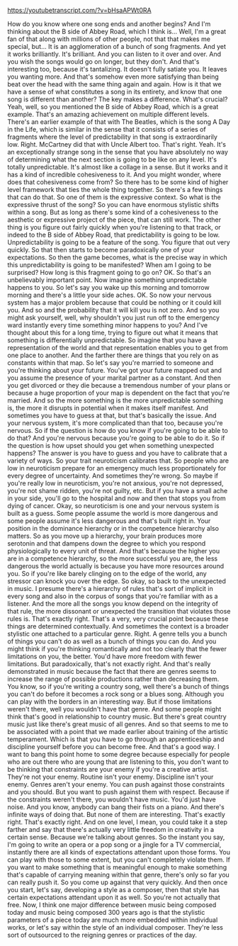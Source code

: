 https://youtubetranscript.com/?v=bHsaAPWt0RA

 How do you know where one song ends and another begins? And I'm thinking about the B side of Abbey Road, which I think is... Well, I'm a great fan of that along with millions of other people, not that that makes me special, but... It is an agglomeration of a bunch of song fragments. And yet it works brilliantly. It's brilliant. And you can listen to it over and over. And you wish the songs would go on longer, but they don't. And that's interesting too, because it's tantalizing. It doesn't fully satiate you. It leaves you wanting more. And that's somehow even more satisfying than being beat over the head with the same thing again and again. How is it that we have a sense of what constitutes a song in its entirety, and know that one song is different than another? The key makes a difference. What's crucial? Yeah, well, so you mentioned the B side of Abbey Road, which is a great example. That's an amazing achievement on multiple different levels. There's an earlier example of that with The Beatles, which is the song A Day in the Life, which is similar in the sense that it consists of a series of fragments where the level of predictability in that song is extraordinarily low. Right. McCartney did that with Uncle Albert too. That's right. Yeah. It's an exceptionally strange song in the sense that you have absolutely no way of determining what the next section is going to be like on any level. It's totally unpredictable. It's almost like a collage in a sense. But it works and it has a kind of incredible cohesiveness to it. And you might wonder, where does that cohesiveness come from? So there has to be some kind of higher level framework that ties the whole thing together. So there's a few things that can do that. So one of them is the expressive context. So what is the expressive thrust of the song? So you can have enormous stylistic shifts within a song. But as long as there's some kind of a cohesiveness to the aesthetic or expressive project of the piece, that can still work. The other thing is you figure out fairly quickly when you're listening to that track, or indeed to the B side of Abbey Road, that predictability is going to be low. Unpredictability is going to be a feature of the song. You figure that out very quickly. So that then starts to become paradoxically one of your expectations. So then the game becomes, what is the precise way in which this unpredictability is going to be manifested? When am I going to be surprised? How long is this fragment going to go on? OK. So that's an unbelievably important point. Now imagine something unpredictable happens to you. So let's say you wake up this morning and tomorrow morning and there's a little your side aches. OK. So now your nervous system has a major problem because that could be nothing or it could kill you. And so and the probability that it will kill you is not zero. And so you might ask yourself, well, why shouldn't you just run off to the emergency ward instantly every time something minor happens to you? And I've thought about this for a long time, trying to figure out what it means that something is differentially unpredictable. So imagine that you have a representation of the world and that representation enables you to get from one place to another. And the farther there are things that you rely on as constants within that map. So let's say you're married to someone and you're thinking about your future. You've got your future mapped out and you assume the presence of your marital partner as a constant. And then you get divorced or they die because a tremendous number of your plans or because a huge proportion of your map is dependent on the fact that you're married. And so the more something is the more unpredictable something is, the more it disrupts in potential when it makes itself manifest. And sometimes you have to guess at that, but that's basically the issue. And your nervous system, it's more complicated than that too, because you're nervous. So if the question is how do you know if you're going to be able to do that? And you're nervous because you're going to be able to do it. So if the question is how upset should you get when something unexpected happens? The answer is you have to guess and you have to calibrate that a variety of ways. So your trait neuroticism calibrates that. So people who are low in neuroticism prepare for an emergency much less proportionately for every degree of uncertainty. And sometimes they're wrong. So maybe if you're really low in neuroticism, you're not anxious, you're not depressed, you're not shame ridden, you're not guilty, etc. But if you have a small ache in your side, you'll go to the hospital and now and then that stops you from dying of cancer. Okay, so neuroticism is one and your nervous system is built as a guess. Some people assume the world is more dangerous and some people assume it's less dangerous and that's built right in. Your position in the dominance hierarchy or in the competence hierarchy also matters. So as you move up a hierarchy, your brain produces more serotonin and that dampens down the degree to which you respond physiologically to every unit of threat. And that's because the higher you are in a competence hierarchy, so the more successful you are, the less dangerous the world actually is because you have more resources around you. So if you're like barely clinging on to the edge of the world, any stressor can knock you over the edge. So okay, so back to the unexpected in music. I presume there's a hierarchy of rules that's sort of implicit in every song and also in the corpus of songs that you're familiar with as a listener. And the more all the songs you know depend on the integrity of that rule, the more dissonant or unexpected the transition that violates those rules is. That's exactly right. That's a very, very crucial point because these things are determined contextually. And sometimes the context is a broader stylistic one attached to a particular genre. Right. A genre tells you a bunch of things you can't do as well as a bunch of things you can do. And you might think if you're thinking romantically and not too clearly that the fewer limitations on you, the better. You'd have more freedom with fewer limitations. But paradoxically, that's not exactly right. And that's really demonstrated in music because the fact that there are genres seems to increase the range of possible productions rather than decreasing them. You know, so if you're writing a country song, well there's a bunch of things you can't do before it becomes a rock song or a blues song. Although you can play with the borders in an interesting way. But if those limitations weren't there, well you wouldn't have that genre. And some people might think that's good in relationship to country music. But there's great country music just like there's great music of all genres. And so that seems to me to be associated with a point that we made earlier about training of the artistic temperament. Which is that you have to go through an apprenticeship and discipline yourself before you can become free. And that's a good way. I want to bang this point home to some degree because especially for people who are out there who are young that are listening to this, you don't want to be thinking that constraints are your enemy if you're a creative artist. They're not your enemy. Routine isn't your enemy. Discipline isn't your enemy. Genres aren't your enemy. You can push against those constraints and you should. But you want to push against them with respect. Because if the constraints weren't there, you wouldn't have music. You'd just have noise. And you know, anybody can bang their fists on a piano. And there's infinite ways of doing that. But none of them are interesting. That's exactly right. That's exactly right. And on one level, I mean, you could take it a step farther and say that there's actually very little freedom in creativity in a certain sense. Because we're talking about genres. So the instant you say, I'm going to write an opera or a pop song or a jingle for a TV commercial, instantly there are all kinds of expectations attendant upon those forms. You can play with those to some extent, but you can't completely violate them. If you want to make something that is meaningful enough to make something that's capable of carrying meaning within that genre, there's only so far you can really push it. So you come up against that very quickly. And then once you start, let's say, developing a style as a composer, then that style has certain expectations attendant upon it as well. So you're not actually that free. Now, I think one major difference between music being composed today and music being composed 300 years ago is that the stylistic parameters of a piece today are much more embedded within individual works, or let's say within the style of an individual composer. They're less sort of outsourced to the reigning genres or practices of the day.